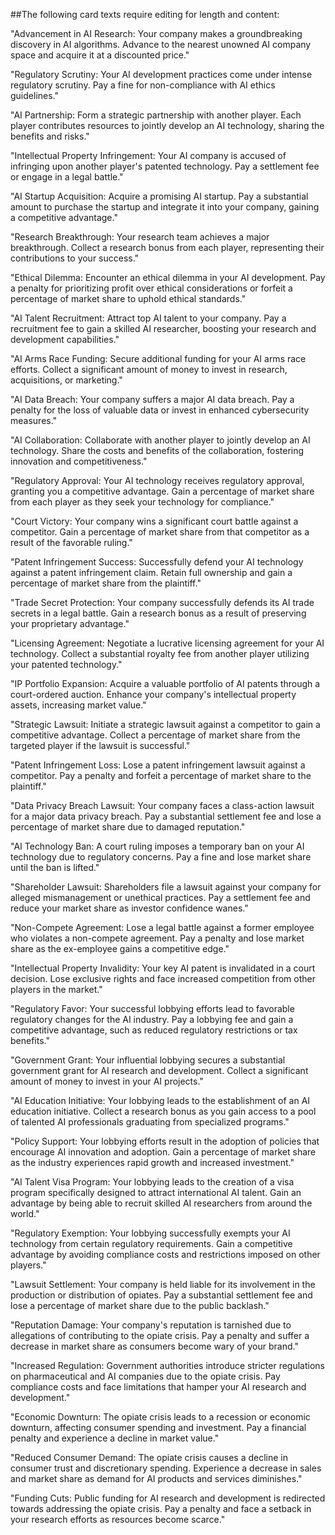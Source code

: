 ##The following card texts require editing for length and content:

"Advancement in AI Research: Your company makes a groundbreaking discovery in AI algorithms. Advance to the nearest unowned AI company space and acquire it at a discounted price."

"Regulatory Scrutiny: Your AI development practices come under intense regulatory scrutiny. Pay a fine for non-compliance with AI ethics guidelines."

"AI Partnership: Form a strategic partnership with another player. Each player contributes resources to jointly develop an AI technology, sharing the benefits and risks."

"Intellectual Property Infringement: Your AI company is accused of infringing upon another player's patented technology. Pay a settlement fee or engage in a legal battle."

"AI Startup Acquisition: Acquire a promising AI startup. Pay a substantial amount to purchase the startup and integrate it into your company, gaining a competitive advantage."

"Research Breakthrough: Your research team achieves a major breakthrough. Collect a research bonus from each player, representing their contributions to your success."

"Ethical Dilemma: Encounter an ethical dilemma in your AI development. Pay a penalty for prioritizing profit over ethical considerations or forfeit a percentage of market share to uphold ethical standards."

"AI Talent Recruitment: Attract top AI talent to your company. Pay a recruitment fee to gain a skilled AI researcher, boosting your research and development capabilities."

"AI Arms Race Funding: Secure additional funding for your AI arms race efforts. Collect a significant amount of money to invest in research, acquisitions, or marketing."

"AI Data Breach: Your company suffers a major AI data breach. Pay a penalty for the loss of valuable data or invest in enhanced cybersecurity measures."

"AI Collaboration: Collaborate with another player to jointly develop an AI technology. Share the costs and benefits of the collaboration, fostering innovation and competitiveness."

"Regulatory Approval: Your AI technology receives regulatory approval, granting you a competitive advantage. Gain a percentage of market share from each player as they seek your technology for compliance."

"Court Victory: Your company wins a significant court battle against a competitor. Gain a percentage of market share from that competitor as a result of the favorable ruling."

"Patent Infringement Success: Successfully defend your AI technology against a patent infringement claim. Retain full ownership and gain a percentage of market share from the plaintiff."

"Trade Secret Protection: Your company successfully defends its AI trade secrets in a legal battle. Gain a research bonus as a result of preserving your proprietary advantage."

"Licensing Agreement: Negotiate a lucrative licensing agreement for your AI technology. Collect a substantial royalty fee from another player utilizing your patented technology."

"IP Portfolio Expansion: Acquire a valuable portfolio of AI patents through a court-ordered auction. Enhance your company's intellectual property assets, increasing market value."

"Strategic Lawsuit: Initiate a strategic lawsuit against a competitor to gain a competitive advantage. Collect a percentage of market share from the targeted player if the lawsuit is successful."

"Patent Infringement Loss: Lose a patent infringement lawsuit against a competitor. Pay a penalty and forfeit a percentage of market share to the plaintiff."

"Data Privacy Breach Lawsuit: Your company faces a class-action lawsuit for a major data privacy breach. Pay a substantial settlement fee and lose a percentage of market share due to damaged reputation."

"AI Technology Ban: A court ruling imposes a temporary ban on your AI technology due to regulatory concerns. Pay a fine and lose market share until the ban is lifted."

"Shareholder Lawsuit: Shareholders file a lawsuit against your company for alleged mismanagement or unethical practices. Pay a settlement fee and reduce your market share as investor confidence wanes."

"Non-Compete Agreement: Lose a legal battle against a former employee who violates a non-compete agreement. Pay a penalty and lose market share as the ex-employee gains a competitive edge."

"Intellectual Property Invalidity: Your key AI patent is invalidated in a court decision. Lose exclusive rights and face increased competition from other players in the market."

"Regulatory Favor: Your successful lobbying efforts lead to favorable regulatory changes for the AI industry. Pay a lobbying fee and gain a competitive advantage, such as reduced regulatory restrictions or tax benefits."

"Government Grant: Your influential lobbying secures a substantial government grant for AI research and development. Collect a significant amount of money to invest in your AI projects."

"AI Education Initiative: Your lobbying leads to the establishment of an AI education initiative. Collect a research bonus as you gain access to a pool of talented AI professionals graduating from specialized programs."

"Policy Support: Your lobbying efforts result in the adoption of policies that encourage AI innovation and adoption. Gain a percentage of market share as the industry experiences rapid growth and increased investment."

"AI Talent Visa Program: Your lobbying leads to the creation of a visa program specifically designed to attract international AI talent. Gain an advantage by being able to recruit skilled AI researchers from around the world."

"Regulatory Exemption: Your lobbying successfully exempts your AI technology from certain regulatory requirements. Gain a competitive advantage by avoiding compliance costs and restrictions imposed on other players."

"Lawsuit Settlement: Your company is held liable for its involvement in the production or distribution of opiates. Pay a substantial settlement fee and lose a percentage of market share due to the public backlash."

"Reputation Damage: Your company's reputation is tarnished due to allegations of contributing to the opiate crisis. Pay a penalty and suffer a decrease in market share as consumers become wary of your brand."

"Increased Regulation: Government authorities introduce stricter regulations on pharmaceutical and AI companies due to the opiate crisis. Pay compliance costs and face limitations that hamper your AI research and development."

"Economic Downturn: The opiate crisis leads to a recession or economic downturn, affecting consumer spending and investment. Pay a financial penalty and experience a decline in market value."

"Reduced Consumer Demand: The opiate crisis causes a decline in consumer trust and discretionary spending. Experience a decrease in sales and market share as demand for AI products and services diminishes."

"Funding Cuts: Public funding for AI research and development is redirected towards addressing the opiate crisis. Pay a penalty and face a setback in your research efforts as resources become scarce."